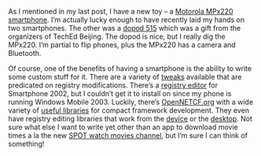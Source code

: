 As I mentioned in my last post, I have a new toy – a [Motorola MPx220
smartphone](http://www.microsoft.com/windowsmobile/devices/devicedisplay.aspx?module=deviceDisplay;Smartphone;americas;134).
I’m actually lucky enough to have recently laid my hands on two
smartphones. The other was a [dopod
515](http://www.microsoft.com/windowsmobile/devices/devicedisplay.aspx?module=deviceDisplay;Smartphone;apac;58)
which was a gift from the organizers of TechEd Beijing. The dopod is
nice, but I really dig the MPx220. I’m partial to flip phones, plus the
MPx220 has a camera and Bluetooth.

Of course, one of the benefits of having a smartphone is the ability to
write some custom stuff for it. There are a variety of
[tweaks](http://midnight.modaco.com/?page=tweaks) available that are
predicated on registry modifications. There’s a [registry
editor](http://www.phm.lu/Products/Smartphone/RegEdit/) for Smartphone
2002, but I couldn’t get it to install on since my phone is running
Windows Mobile 2003. Luckily, there’s
[OpenNETCF.org](http://opennetcf.org/CategoryView.aspx?category=Home)
with a wide variety of [useful libraries](http://opennetcf.org/library/)
for compact framework development. They even have registry editing
libraries that work from the
[device](http://opennetcf.org/library/OpenNETCF.Win32.Registry.html) or
the
[desktop](http://opennetcf.org/library/OpenNETCF.Desktop.Communication.CERegistry.html).
Not sure what else I want to write yet other than an app to download
movie times a la the new [SPOT watch movies
channel](http://devhawk.net/2004/11/08/movie-times-on-your-spot-watch/),
but I’m sure I can think of something!
